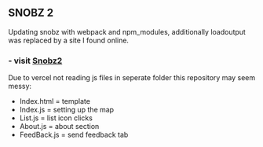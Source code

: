 ## SNOBZ 2
Updating snobz with webpack and npm_modules, additionally loadoutput was replaced by a site I found online.

### - visit [Snobz2](snobz2.vercel.app)

Due to vercel not reading js files in seperate folder this repository may seem messy:
  * Index.html = template
  * Index.js = setting up the map
  * List.js = list icon clicks
  * About.js = about section
  * FeedBack.js = send feedback tab

